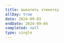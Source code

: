 ```yaml
---
title: выкатить этикетку
allDay: true
date: 2024-09-03
endDate: 2024-09-04
completed: null
type: single
---
```

